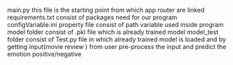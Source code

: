 main.py
    this file is the starting point
    from which app router are linked
requirements.txt
    consist of packages need for our program
configVariable.ini
    property file consist of path variable used inside program
model folder
    consist of .pkl file  which is already trained model 
model_test folder 
    consist of Test.py file in which already trained model is loaded and 
    by getting input(movie review ) from user
    pre-process the input and predict the emotion positive/negative
